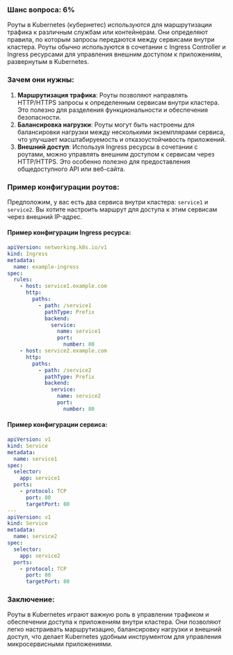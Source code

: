 ### Шанс вопроса: 6%

Роуты в Kubernetes (кубернетес) используются для маршрутизации трафика к различным службам или контейнерам. Они определяют правила, по которым запросы передаются между сервисами внутри кластера. Роуты обычно используются в сочетании с Ingress Controller и Ingress ресурсами для управления внешним доступом к приложениям, развернутым в Kubernetes.

### Зачем они нужны:
1. **Маршрутизация трафика**: Роуты позволяют направлять HTTP/HTTPS запросы к определенным сервисам внутри кластера. Это полезно для разделения функциональности и обеспечения безопасности.
2. **Балансировка нагрузки**: Роуты могут быть настроены для балансировки нагрузки между несколькими экземплярами сервиса, что улучшает масштабируемость и отказоустойчивость приложений.
3. **Внешний доступ**: Используя Ingress ресурсы в сочетании с роутами, можно управлять внешним доступом к сервисам через HTTP/HTTPS. Это особенно полезно для предоставления общедоступного API или веб-сайта.

### Пример конфигурации роутов:
Предположим, у вас есть два сервиса внутри кластера: `service1` и `service2`. Вы хотите настроить маршрут для доступа к этим сервисам через внешний IP-адрес.

#### Пример конфигурации Ingress ресурса:
```yaml
apiVersion: networking.k8s.io/v1
kind: Ingress
metadata:
  name: example-ingress
spec:
  rules:
    - host: service1.example.com
      http:
        paths:
          - path: /service1
            pathType: Prefix
            backend:
              service:
                name: service1
                port:
                  number: 80
    - host: service2.example.com
      http:
        paths:
          - path: /service2
            pathType: Prefix
            backend:
              service:
                name: service2
                port:
                  number: 80
```

#### Пример конфигурации сервиса:
```yaml
apiVersion: v1
kind: Service
metadata:
  name: service1
spec:
  selector:
    app: service1
  ports:
    - protocol: TCP
      port: 80
      targetPort: 80
---
apiVersion: v1
kind: Service
metadata:
  name: service2
spec:
  selector:
    app: service2
  ports:
    - protocol: TCP
      port: 80
      targetPort: 80
```

### Заключение:
Роуты в Kubernetes играют важную роль в управлении трафиком и обеспечении доступа к приложениям внутри кластера. Они позволяют легко настраивать маршрутизацию, балансировку нагрузки и внешний доступ, что делает Kubernetes удобным инструментом для управления микросервисными приложениями.